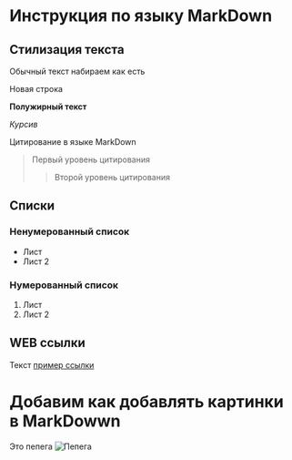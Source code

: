 # Инструкция по языку MarkDown

## Стилизация текста

Обычный текст набираем как есть

Новая строка

**Полужирный текст**

*Курсив*

Цитирование в языке MarkDown
> Первый уровень цитирования
>> Второй уровень цитирования

## Списки
### Ненумерованный список

* Лист
* Лист 2

### Нумерованный список

1. Лист
2. Лист 2

## WEB ссылки
Текст [пример ссылки](http.example.com "Всплывающая подсказка")

# Добавим как добавлять картинки в MarkDowwn
Это пепега
![Пепега](111.jpg)